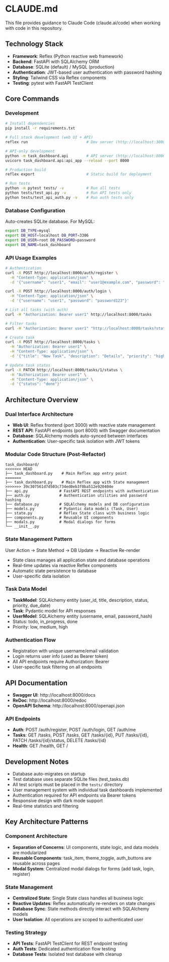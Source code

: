 # CLAUDE.md

This file provides guidance to Claude Code (claude.ai/code) when working with code in this repository.

## Technology Stack
- **Framework**: Reflex (Python reactive web framework)
- **Backend**: FastAPI with SQLAlchemy ORM
- **Database**: SQLite (default) / MySQL (production)
- **Authentication**: JWT-based user authentication with password hashing
- **Styling**: Tailwind CSS via Reflex components
- **Testing**: pytest with FastAPI TestClient

## Core Commands

### Development
```bash
# Install dependencies
pip install -r requirements.txt

# Full stack development (web UI + API)
reflex run                          # Dev server (http://localhost:3000)

# API-only development
python -m task_dashboard.api        # API server (http://localhost:8000)
uvicorn task_dashboard.api:api_app --reload --port 8000

# Production build
reflex export                       # Static build for deployment

# Run tests
python -m pytest tests/ -v          # Run all tests
python tests/test_api.py -v         # Run API tests only
python tests/test_api_auth.py -v    # Run auth tests only
```

### Database Configuration
Auto-creates SQLite database. For MySQL:
```bash
export DB_TYPE=mysql
export DB_HOST=localhost DB_PORT=3306
export DB_USER=root DB_PASSWORD=password
export DB_NAME=task_dashboard
```

### API Usage Examples
```bash
# Authentication
curl -X POST http://localhost:8000/auth/register \
  -H "Content-Type: application/json" \
  -d '{"username": "user1", "email": "user1@example.com", "password": "password123"}'

curl -X POST http://localhost:8000/auth/login \
  -H "Content-Type: application/json" \
  -d '{"username": "user1", "password": "password123"}'

# List all tasks (with auth)
curl -H "Authorization: Bearer user1" http://localhost:8000/tasks

# Filter tasks
curl -H "Authorization: Bearer user1" "http://localhost:8000/tasks?status=todo&priority=high"

# Create task
curl -X POST http://localhost:8000/tasks \
  -H "Authorization: Bearer user1" \
  -H "Content-Type: application/json" \
  -d '{"title": "New Task", "description": "Details", "priority": "high"}'

# Update task status
curl -X PATCH http://localhost:8000/tasks/1/status \
  -H "Authorization: Bearer user1" \
  -H "Content-Type: application/json" \
  -d '{"status": "done"}'
```

## Architecture Overview

### Dual Interface Architecture
- **Web UI**: Reflex frontend (port 3000) with reactive state management
- **REST API**: FastAPI endpoints (port 8000) with Swagger documentation
- **Database**: SQLAlchemy models auto-synced between interfaces
- **Authentication**: User-specific task isolation with JWT tokens

### Modular Code Structure (Post-Refactor)
```
task_dashboard/
<<<<<<< HEAD
├── task_dashboard.py    # Main Reflex app entry point
=======
├── task_dashboard.py    # Main Reflex app with State management
>>>>>>> 39c307561d7d503c734ed0eb3f0ba512e920404e
├── api.py              # FastAPI REST endpoints with authentication
├── auth.py             # Authentication utilities and password hashing
├── database.py         # SQLAlchemy models and DB configuration
├── models.py           # Pydantic data models (Task, User)
├── state.py            # Reflex State class with business logic
├── components.py       # Reusable UI components
├── modals.py           # Modal dialogs for forms
└── __init__.py
```

### State Management Pattern
User Action → State Method → DB Update → Reactive Re-render
- State class manages all application state and database operations
- Real-time updates via reactive Reflex components
- Automatic state persistence to database
- User-specific data isolation

### Task Data Model
- **TaskModel**: SQLAlchemy entity (user_id, title, description, status, priority, due_date)
- **Task**: Pydantic model for API responses
- **UserModel**: SQLAlchemy entity (username, email, password_hash)
- Status: todo, in_progress, done
- Priority: low, medium, high

### Authentication Flow
- Registration with unique username/email validation
- Login returns user info (used as Bearer token)
- All API endpoints require Authorization: Bearer <username>
- User-specific task filtering on all endpoints

## API Documentation
- **Swagger UI**: http://localhost:8000/docs
- **ReDoc**: http://localhost:8000/redoc
- **OpenAPI Schema**: http://localhost:8000/openapi.json

### API Endpoints
- **Auth**: POST /auth/register, POST /auth/login, GET /auth/me
- **Tasks**: GET /tasks, POST /tasks, GET /tasks/{id}, PUT /tasks/{id}, PATCH /tasks/{id}/status, DELETE /tasks/{id}
- **Health**: GET /health, GET /

## Development Notes
- Database auto-migrates on startup
- Test database uses separate SQLite files (test_tasks.db)
- All test scripts must be placed in the `tests/` directory
- User management system with individual task dashboards implemented
- Authentication required for API endpoints via Bearer tokens
- Responsive design with dark mode support
- Real-time statistics and filtering

## Key Architecture Patterns

### Component Architecture
- **Separation of Concerns**: UI components, state logic, and data models are modularized
- **Reusable Components**: task_item, theme_toggle, auth_buttons are reusable across pages
- **Modal System**: Centralized modal dialogs for forms (add task, login, register)

### State Management
- **Centralized State**: Single State class handles all business logic
- **Reactive Updates**: Reflex automatically re-renders on state changes
- **Database Sync**: State methods directly interact with SQLAlchemy models
- **User Isolation**: All operations are scoped to authenticated user

### Testing Strategy
- **API Tests**: FastAPI TestClient for REST endpoint testing
- **Auth Tests**: Dedicated authentication flow testing
- **Database Tests**: Isolated test database with cleanup
